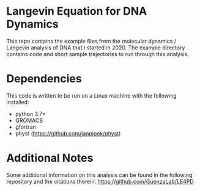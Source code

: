 # Langevin Equation for DNA Dynamics

This repo contains the example files from the molecular dynamics / Langevin analysis of DNA that I started in 2020. The example directory contains code and short sample trajectories to run through this analysis.

# Dependencies

This code is written to be run on a Linux machine with the following installed:

- python 3.7+
- GROMACS
- gfortran
- physt (https://github.com/janpipek/physt)

# Additional Notes

Some additional information on this analysis can be found in the following repository and the citations therein: https://github.com/GuenzaLab/LE4PD 

